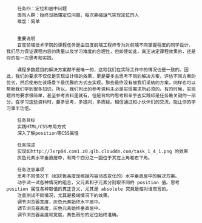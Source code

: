         任务四：定位和居中问题
        面向人群：始终没搞懂定位问题，每次靠碰运气实现定位的人
        难度：简单
        
        
        重要说明
        百度前端技术学院的课程任务是由百度前端工程师专为对前端不同掌握程度的同学设计。我们尽力保证课程内容的质量以及学习难度的合理性，但即使如此，真正决定课程效果的，还是你的每一次思考和实践。
        
        课程多数题目的解决方案都不是唯一的，这和我们在实际工作中的情况也是一致的。因此，我们的要求不仅仅是实现设计稿的效果，更是要多去思考不同的解决方案，评估不同方案的优劣，然后使用在该场景下最优雅的方式去实现。那些最终没有被我们采纳的方案，同样也可以帮助我们学到很多知识。所以，我们列出的参考资料未必是实现需求所必须的。有的时候，实现题目的要求很简单，甚至参考资料里就有，但是背后的思考和亲手去实践却是任务最关键的一部分。在学习这些资料时，要多思考，多提问，多质疑。相信通过和小伙伴们的交流，能让你的学习事半功倍。
        
        任务目标
        实践HTML/CSS布局方式
        深入了解position等CSS属性
        
        任务描述
        实现如http://7xrp04.com1.z0.glb.clouddn.com/task_1_4_1.png 的效果
        灰色元素水平垂直居中，有两个四分之一圆位于其左上角和右下角。
        
        任务注意事项
        思考不同情况下（如灰色高度是根据内容动态变化的）水平垂直居中的解决方案。
        动手试一试各种情况的组合，父元素和子元素分别取不同的 position 值。思考 position 属性各种取值的真正含义，尤其是 absolute 究竟是相对谁而言的。
        注意测试不同情况，尤其是极端情况下的效果。
        调节浏览器宽度，灰色元素始终水平居中。
        调节浏览器高度，灰色元素始终垂直居中。
        调节浏览器高度和宽度，黄色扇形的定位始终准确。
